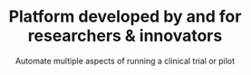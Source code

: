 ---
title: Platform developed by and for researchers & innovators
subtitle: Automate multiple aspects of running a clinical trial or pilot
image: /images/rct.svg
image_caption: 
introtitle: Leverage our experience and capabilities to quickly design and deploy RCTs at scale
introsubtitle: We have supported 202 research studies across all 50 states in partnership with over 30 research institutions to-date. 
introtext: With rapid implementation times and multiple available modules for eConsent, randomizations, arm management, data collection and messaging, RCTs can be built and scaled as needed locally and virtually.
main_section_image: images/researcher2.jpg
main_section_image_caption: From L to R- Drs David Asch, Kevin Volpp, Scott Halpern, Mitesh Patel, Kit Delgado, Shreya Kangovi, Perelman School of Medicine
main_section_blurbs:
  blurbs:
    - heading: Design any interventional study
      summary: Trials tend to be unique. While there are common elements (consenting, randomization), there are always unique elements to a study such as gamification, incentives, cohort management and more. We have substantial experience in design and implementation and can leverage our libraries of programs and surveys to quickly get a program up and running in a matter of weeks including testing. 
    - heading: Automate multiple aspects of running an RCT
      summary: Some of our researchers call us RedCap on steroids. We can automate and manage multiple aspects of running a trial so that small teams can simultaneously manage multiple studies. This is evidenced by the productivity of the [CHIBE](https://chibe.upenn.edu/publications/?wpvresourcecategory=way-to-health), and [Nudge Unit](https://nudgeunit.upenn.edu/portfolio) teams as examples.
    - heading: Run everything from a K award to an R01
      summary: We are embedded within an academic research institution and fully appreciate the challenges of funding. Our [mission](/about) is to serve as many researchers as possible and make research as efficient as possible.  
modules_leadin:
  introtitle: Build your own study or pilot quickly
  introsubtitle: Way to Health capabilities are grouped into modules. Configure them to address your specific needs and combine them together to quickly build, test and deploy interventions. Choose your deployment model - pilot, standalone or scaled and EHR integrated.
  introtext: 
modules_used: ["Randomized Control Trials", "Remote Monitoring", "Behavioral Science & Economics"]
pageurl: researcher
contactid: researchcontact
---